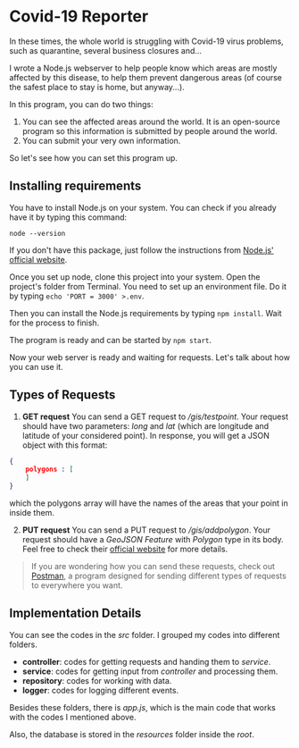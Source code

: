 # Covid-19 Reporter
In these times, the whole world is struggling with Covid-19 virus problems, such as quarantine, several business closures and...

I wrote a Node.js webserver to help people know which areas are mostly affected by this disease, to help them prevent dangerous areas (of course the safest place to stay is home, but anyway...).

In this program, you can do two things:
1. You can see the affected areas around the world. It is an open-source program so this information is submitted by people around the world.
2. You can submit your very own information.

So let's see how you can set this program up. 

## Installing requirements

You have to install Node.js on your system. You can check if you already have it by typing this command:
```
node --version
```
If you don't have this package, just follow the instructions from [Node.js' official website](https://nodejs.org/en/download/).

Once you set up node, clone this project into your system. Open the project's folder from Terminal. You need to set up an environment file. Do it by typing ```echo 'PORT = 3000' >.env```.

Then you can install the Node.js requirements by typing ```npm install```. Wait for the process to finish. 

The program is ready and can be started by ```npm start```.  

Now your web server is ready and waiting for requests. Let's talk about how you can use it. 

## Types of Requests

1. **GET request**
You can send a GET request to */gis/testpoint*. Your request should have two parameters: *long* and *lat* (which are longitude and latitude of your considered point). In response, you will get a JSON object with this format:
```JSON
{
    polygons : [
    ]
}
```
which the polygons array will have the names of the areas that your point in inside them. 


2. **PUT request**
You can send a PUT request to */gis/addpolygon*. Your request should have a *GeoJSON Feature* with *Polygon* type in its body. Feel free to check their [official website](https://geojson.org/) for more details.

> If you are wondering how you can send these requests, check out [Postman](https://www.postman.com/), a program designed for sending different types of requests to everywhere you want.

## Implementation Details

You can see the codes in the *src* folder. I grouped my codes into different folders.
* **controller**: codes for getting requests and handing them to *service*.
* **service**: codes for getting input from *controller* and processing them.
* **repository**: codes for working with data.
* **logger**: codes for logging different events.

Besides these folders, there is *app.js*, which is the main code that works with the codes I mentioned above. 

Also, the database is stored in the *resources* folder inside the *root*. 
